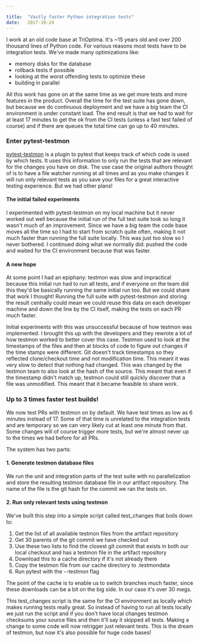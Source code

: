 ```yaml
---

title:	"Vastly faster Python integration tests"
date:	2017-10-24
---
```


  I work at an old code base at TriOptima. It's ~15 years old and over 200 thousand lines of Python code. For various reasons most tests have to be integration tests. We've made many optimizations like:

* memory disks for the database
* rollback tests if possible
* looking at the worst offending tests to optimize these
* building in parallel

All this work has gone on at the same time as we get more tests and more features in the product. Overall the time for the test suite has gone down, but because we do continuous deployment and we have a big team the CI environment is under constant load. The end result is that we had to wait for at least 17 minutes to get the ok from the CI tests (unless a fast test failed of course) and if there are queues the total time can go up to 40 minutes.

### Enter pytest-testmon

[pytest-testmon](https://github.com/tarpas/pytest-testmon/) is a plugin to pytest that keeps track of which code is used by which tests. It uses this information to only run the tests that are relevant for the changes you have on disk. The use case the original authors thought of is to have a file watcher running at all times and as you make changes it will run only relevant tests as you save your files for a great interactive testing experience. But we had other plans!

#### The initial failed experiments

I experimented with pytest-testmon on my local machine but it never worked out well because the initial run of the full test suite took so long it wasn't much of an improvement. Since we have a big team the code base moves all the time so I had to start from scratch quite often, making it not much faster than running the full suite locally. This was just too slow so I never bothered. I continued doing what we normally did: pushed the code and waited for the CI environment because that was faster.

#### A new hope

At some point I had an epiphany: testmon was slow and impractical because this initial run had to run all tests, and if everyone on the team did this they'd be basically running the same initial run too. But we could share that work I thought! Running the full suite with pytest-testmon and storing the result centrally could mean we could reuse this data on each developer machine and down the line by the CI itself, making the tests on each PR much faster.

Initial experiments with this was unsuccessful because of how testmon was implemented. I brought this up with the developers and they rewrote a lot of how testmon worked to better cover this case. Testmon used to look at the timestamps of the files and then at blocks of code to figure out changes if the time stamps were different. Git doesn't track timestamps so they reflected clone/checkout time and not modification time. This meant it was very slow to detect that nothing had changed. This was changed by the testmon team to also look at the hash of the source. This meant that even if the timestamp didn't match up, testmon could still quickly discover that a file was unmodified. This meant that it became feasible to share work.

### Up to 3 times faster test builds!

We now test PRs with testmon on by default. We have test times as low as 6 minutes instead of 17. Some of that time is unrelated to the integration tests and are temporary so we can very likely cut at least one minute from that. Some changes will of course trigger more tests, but we're almost never up to the times we had before for all PRs.

The system has two parts:

#### 1. Generate testmon database files

We run the unit and integration parts of the test suite with no parallelization and store the resulting testmon database file in our artifact repository. The name of the file is the git hash for the commit we ran the tests on.

#### 2. Run only relevant tests using testmon

We've built this step into a simple script called test_changes that boils down to:

1. Get the list of all available testmon files from the artifact repository
2. Get 30 parents of the git commit we have checked out
3. Use these two lists to find the closest git commit that exists in both our local checkout and has a testmon file in the artifact repository
4. Download this to a cache directory if it's not already there
5. Copy the testmon file from our cache directory to .testmondata
6. Run pytest with the --testmon flag

The point of the cache is to enable us to switch branches much faster, since these downloads can be a bit on the big side. In our case it's over 30 megs.

This test_changes script is the same for the CI environment as locally which makes running tests really great. So instead of having to run all tests locally we just run the script and if you don't have local changes testmon checksums your source files and then it'll say it skipped all tests. Making a change to some code will now retrigger just relevant tests. This is the dream of testmon, but now it's also possible for huge code bases!

